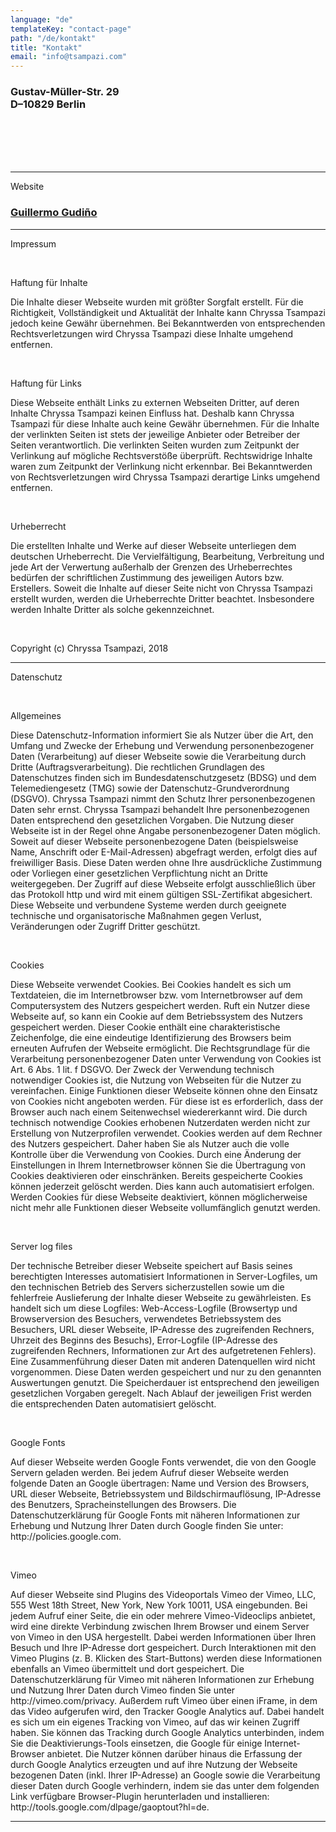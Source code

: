 ```yaml
---
language: "de"
templateKey: "contact-page"
path: "/de/kontakt"
title: "Kontakt"
email: "info@tsampazi.com"
---
```

<div class='contact'>
<h3>
Gustav-Müller-Str. 29
<br />
D–10829 Berlin
</h3>
<br />
<br /><br /><br />
<hr />
<p> Website <a href=mailto:info@guillermogudino.com>
          <h3>Guillermo Gudiño
        </h3>
      </a>
</p>
<hr />
<p>
Impressum
</p><br />
<p>
Haftung für Inhalte
</p>
<p>
Die Inhalte dieser Webseite wurden mit größter Sorgfalt erstellt. Für die Richtigkeit, Vollständigkeit und Aktualität der Inhalte kann Chryssa Tsampazi jedoch keine Gewähr übernehmen. Bei Bekanntwerden von entsprechenden Rechtsverletzungen wird Chryssa Tsampazi diese Inhalte umgehend entfernen.
</p><br />
<p>
Haftung für Links
</p>
<p>
Diese Webseite enthält Links zu externen Webseiten Dritter, auf deren Inhalte Chryssa Tsampazi keinen Einfluss hat. Deshalb kann Chryssa Tsampazi für diese Inhalte auch keine Gewähr übernehmen. Für die Inhalte der verlinkten Seiten ist stets der jeweilige Anbieter oder Betreiber der Seiten verantwortlich. Die verlinkten Seiten wurden zum Zeitpunkt der Verlinkung auf mögliche Rechtsverstöße überprüft. Rechtswidrige Inhalte waren zum Zeitpunkt der Verlinkung nicht erkennbar. Bei Bekanntwerden von Rechtsverletzungen wird Chryssa Tsampazi derartige Links umgehend entfernen.
</p><br />
<p>
Urheberrecht
</p>
<p>
Die erstellten Inhalte und Werke auf dieser Webseite unterliegen dem deutschen Urheberrecht. Die Vervielfältigung, Bearbeitung, Verbreitung und jede Art der Verwertung außerhalb der Grenzen des Urheberrechtes bedürfen der schriftlichen Zustimmung des jeweiligen Autors bzw. Erstellers. Soweit die Inhalte auf dieser Seite nicht von Chryssa Tsampazi erstellt wurden, werden die Urheberrechte Dritter beachtet. Insbesondere werden Inhalte Dritter als solche gekennzeichnet.
</p><br />
<p>Copyright (c) Chryssa Tsampazi, 2018</p>
 <hr />
<p>
Datenschutz
</p><br />
<p>
Allgemeines
</p>
<p>
Diese Datenschutz-Information informiert Sie als Nutzer über die Art, den Umfang und Zwecke der Erhebung und Verwendung personenbezogener Daten (Verarbeitung) auf dieser Webseite sowie die Verarbeitung durch Dritte (Auftragsverarbeitung). Die rechtlichen Grundlagen des Datenschutzes finden sich im Bundesdatenschutzgesetz (BDSG) und dem Telemediengesetz (TMG) sowie der Datenschutz-Grundverordnung (DSGVO). Chryssa Tsampazi nimmt den Schutz Ihrer personenbezogenen Daten sehr ernst. Chryssa Tsampazi behandelt Ihre personenbezogenen Daten entsprechend den gesetzlichen Vorgaben. Die Nutzung dieser Webseite ist in der Regel ohne Angabe personenbezogener Daten möglich. Soweit auf dieser Webseite personenbezogene Daten (beispielsweise Name, Anschrift oder E-Mail-Adressen) abgefragt werden, erfolgt dies auf freiwilliger Basis. Diese Daten werden ohne Ihre ausdrückliche Zustimmung oder Vorliegen einer gesetzlichen Verpflichtung nicht an Dritte weitergegeben. Der Zugriff auf diese Webseite erfolgt ausschließlich über das Protokoll http und wird mit einem gültigen SSL-Zertifikat abgesichert. Diese Webseite und verbundene Systeme werden durch geeignete technische und organisatorische Maßnahmen gegen Verlust, Veränderungen oder Zugriff Dritter geschützt.
</p><br />
 <p>
Cookies
</p>

<p>
Diese Webseite verwendet Cookies. Bei Cookies handelt es sich um Textdateien, die im Internetbrowser bzw. vom Internetbrowser auf dem Computersystem des Nutzers gespeichert werden. Ruft ein Nutzer diese Webseite auf, so kann ein Cookie auf dem Betriebssystem des Nutzers gespeichert werden. Dieser Cookie enthält eine charakteristische Zeichenfolge, die eine eindeutige Identifizierung des Browsers beim erneuten Aufrufen der Webseite ermöglicht. Die Rechtsgrundlage für die Verarbeitung personenbezogener Daten unter Verwendung von Cookies ist Art. 6 Abs. 1 lit. f DSGVO. Der Zweck der Verwendung technisch notwendiger Cookies ist, die Nutzung von Webseiten für die Nutzer zu vereinfachen. Einige Funktionen dieser Webseite können ohne den Einsatz von Cookies nicht angeboten werden. Für diese ist es erforderlich, dass der Browser auch nach einem Seitenwechsel wiedererkannt wird. Die durch technisch notwendige Cookies erhobenen Nutzerdaten werden nicht zur Erstellung von Nutzerprofilen verwendet. Cookies werden auf dem Rechner des Nutzers gespeichert. Daher haben Sie als Nutzer auch die volle Kontrolle über die Verwendung von Cookies. Durch eine Änderung der Einstellungen in Ihrem Internetbrowser können Sie die Übertragung von Cookies deaktivieren oder einschränken. Bereits gespeicherte Cookies können jederzeit gelöscht werden. Dies kann auch automatisiert erfolgen. Werden Cookies für diese Webseite deaktiviert, können möglicherweise nicht mehr alle Funktionen dieser Webseite vollumfänglich genutzt werden.
</p><br />
<p>
Server log files
</p>
<p>
Der technische Betreiber dieser Webseite speichert auf Basis seines berechtigten Interesses automatisiert Informationen in Server-Logfiles, um den technischen Betrieb des Servers sicherzustellen sowie um die fehlerfreie Auslieferung der Inhalte dieser Webseite zu gewährleisten. Es handelt sich um diese Logfiles: Web-Access-Logfile (Browsertyp und Browserversion des Besuchers, verwendetes Betriebssystem des Besuchers, URL dieser Webseite, IP-Adresse des zugreifenden Rechners, Uhrzeit des Beginns des Besuchs), Error-Logfile (IP-Adresse des zugreifenden Rechners, Informationen zur Art des aufgetretenen Fehlers). Eine Zusammenführung dieser Daten mit anderen Datenquellen wird nicht vorgenommen. Diese Daten werden gespeichert und nur zu den genannten Auswertungen genutzt. Die Speicherdauer ist entsprechend den jeweiligen gesetzlichen Vorgaben geregelt. Nach Ablauf der jeweiligen Frist werden die entsprechenden Daten automatisiert gelöscht.
</p><br />
<p>
Google Fonts
</p>

<p>
Auf dieser Webseite werden Google Fonts verwendet, die von den Google Servern geladen werden. Bei jedem Aufruf dieser Webseite werden folgende Daten an Google übertragen: Name und Version des Browsers, URL dieser Webseite, Betriebssystem und Bildschirmauflösung, IP-Adresse des Benutzers, Spracheinstellungen des Browsers. Die Datenschutzerklärung für Google Fonts mit näheren Informationen zur Erhebung und Nutzung Ihrer Daten durch Google finden Sie unter: http://policies.google.com.
</p><br />
<p>
Vimeo
</p>
<p>
Auf dieser Webseite sind Plugins des Videoportals Vimeo der Vimeo, LLC, 555 West 18th Street, New York, New York 10011, USA eingebunden. Bei jedem Aufruf einer Seite, die ein oder mehrere Vimeo-Videoclips anbietet, wird eine direkte Verbindung zwischen Ihrem Browser und einem Server von Vimeo in den USA hergestellt. Dabei werden Informationen über Ihren Besuch und Ihre IP-Adresse dort gespeichert. Durch Interaktionen mit den Vimeo Plugins (z. B. Klicken des Start-Buttons) werden diese Informationen ebenfalls an Vimeo übermittelt und dort gespeichert. Die Datenschutzerklärung für Vimeo mit näheren Informationen zur Erhebung und Nutzung Ihrer Daten durch Vimeo finden Sie unter http://vimeo.com/privacy. Außerdem ruft Vimeo über einen iFrame, in dem das Video aufgerufen wird, den Tracker Google Analytics auf. Dabei handelt es sich um ein eigenes Tracking von Vimeo, auf das wir keinen Zugriff haben. Sie können das Tracking durch Google Analytics unterbinden, indem Sie die Deaktivierungs-Tools einsetzen, die Google für einige Internet-Browser anbietet. Die Nutzer können darüber hinaus die Erfassung der durch Google Analytics erzeugten und auf ihre Nutzung der Webseite bezogenen Daten (inkl. Ihrer IP-Adresse) an Google sowie die Verarbeitung dieser Daten durch Google verhindern, indem sie das unter dem folgenden Link verfügbare Browser-Plugin herunterladen und installieren: http://tools.google.com/dlpage/gaoptout?hl=de.
</p>
<hr />
<br /><br /><br />
</div>